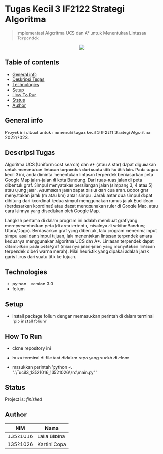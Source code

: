 # Tugas Kecil 3 IF2122 Strategi Algoritma

> Implementasi Algoritma UCS dan A* untuk Menentukan Lintasan Terpendek
<p align="center">
    <img src=https://i.pcmag.com/imagery/articles/01IB0rgNa4lGMBlmLyi0VP6-6..v1611346416.png>
</p>

## Table of contents
* [General info](#general-info)
* [Deskripsi Tugas](#deskripsi-tugas)
* [Technologies](#technologies)
* [Setup](#setup)
* [How To Run](#how-to-run)
* [Status](#status)
* [Author](#author)

## General info
Proyek ini dibuat untuk memenuhi tugas kecil 3 IF2211 Strategi Algoritma 2022/2023.

## Deskripsi Tugas
Algoritma UCS (Uniform cost search) dan A* (atau A star) dapat digunakan untuk menentukan 
lintasan terpendek dari suatu titik ke titik lain. Pada tugas kecil 3 ini, anda diminta menentukan 
lintasan terpendek berdasarkan peta Google Map jalan-jalan di kota Bandung. Dari ruas-ruas jalan
di peta dibentuk graf. Simpul menyatakan persilangan jalan (simpang 3, 4 atau 5) atau ujung jalan. 
Asumsikan jalan dapat dilalui dari dua arah. Bobot graf menyatakan jarak (m atau km) antar simpul. 
Jarak antar dua simpul dapat dihitung dari koordinat kedua simpul menggunakan rumus jarak 
Euclidean (berdasarkan koordinat) atau dapat menggunakan ruler di Google Map, atau cara 
lainnya yang disediakan oleh Google Map.

Langkah pertama di dalam program ini adalah membuat graf yang merepresentasikan peta (di area 
tertentu, misalnya di sekitar Bandung Utara/Dago). Berdasarkan graf yang dibentuk, lalu program 
menerima input simpul asal dan simpul tujuan, lalu menentukan lintasan terpendek antara 
keduanya menggunakan algoritma UCS dan A*. Lintasan terpendek dapat ditampilkan pada 
peta/graf (misalnya jalan-jalan yang menyatakan lintasan terpendek diberi warna merah). Nilai 
heuristik yang dipakai adalah jarak garis lurus dari suatu titik ke tujuan.

## Technologies
* python - version 3.9
* folium

## Setup
- install package folium dengan memasukkan perintah di dalam terminal 'pip install folium'

## How To Run
- clone repository ini

- buka terminal di file test didalam repo yang sudah di clone

- masukkan perintah 'python -u ".\Tucil3_13521016_13521026\src\main.py"'

## Status
Project is: _finished_

## Author
|NIM|Nama|
|----------|---------------|
| 13521016 | Laila Bilbina |
| 13521026 | Kartini Copa |

